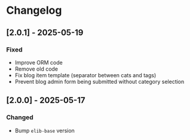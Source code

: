 
# Changelog


## [2.0.1] - 2025-05-19

### Fixed

- Improve ORM code
- Remove old code
- Fix blog item template (separator between cats and tags)
- Prevent blog admin form being submitted without category selection


## [2.0.0] - 2025-05-17

### Changed

- Bump `elib-base` version
